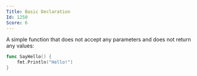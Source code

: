 ```yaml
---
Title: Basic Declaration
Id: 1250
Score: 6
---
```

A simple function that does not accept any parameters and does not return any values:

```go
func SayHello() {
    fmt.Println("Hello!")
}
```
